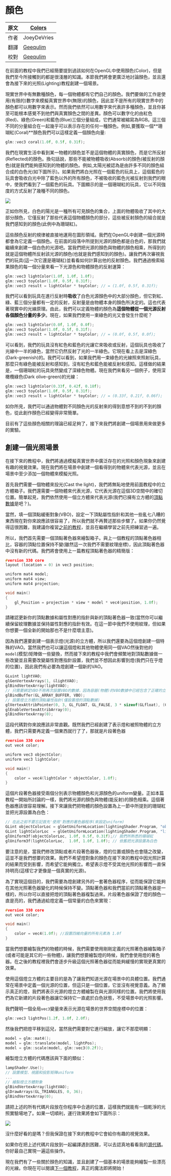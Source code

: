 # 顏色

原文     | [Colors](http://learnopengl.com/#!Lighting/Colors)
      ---|---
作者     | JoeyDeVries
翻譯     | [Geequlim](http://geequlim.com/)
校對     | [Geequlim](http://geequlim.com/)

在前面的教程中我們已經簡要提到過該如何在OpenGL中使用顏色(Color)，但是我們至今所接觸到的都是很淺層的知識。本節我們將會更廣泛地討論顏色，並且還會為接下來的光照(Lighting)教程創建一個場景。


現實世界中有無數種顏色，每一個物體都有它們自己的顏色。我們要做的工作是使用(有限的)數字來模擬真實世界中(無限)的顏色，因此並不是所有的現實世界中的顏色都可以用數字來表示。然而我們依然可以用數字來代表許多種顏色，並且你甚至可能根本感覺不到他們與真實顏色之間的差異。顏色可以數字化的由紅色(Red)、綠色(Green)和藍色(Blue)三個分量組成，它們通常被縮寫為RGB。這三個不同的分量組合在一起幾乎可以表示存在的任何一種顏色。例如,要獲取一個**珊瑚紅(Coral)**顏色我們可以這樣定義一個顏色向量:

```c++
glm::vec3 coral(1.0f, 0.5f, 0.31f);
```

我們在現實生活中看到某一物體的顏色並不是這個物體的真實顏色，而是它所反射(Reflected)的顏色。換句話說，那些不能被物體吸收(Absorb)的顏色(被反射的顏色)就是我們能夠感知到的物體的顏色。例如,太陽光被認為是由許多不同的顏色組合成的白色光(如下圖所示)。如果我們將白光照在一個藍色的玩具上，這個藍色的玩具會吸收白光中除了藍色以外的所有顏色，不被吸收的藍色光被反射到我們的眼中，使我們看到了一個藍色的玩具。下圖顯示的是一個珊瑚紅的玩具，它以不同強度的方式反射了幾種不同的顏色。

![](http://learnopengl.com/img/lighting/light_reflection.png)

正如你所見，白色的陽光是一種所有可見顏色的集合，上面的物體吸收了其中的大部分顏色，它僅反射了那些代表這個物體顏色的部分，這些被反射顏色的組合就是我們感知到的顏色(此例中為珊瑚紅)。

這些顏色反射的規律被直接地運用在圖形領域。我們在OpenGL中創建一個光源時都會為它定義一個顏色。在前面的段落中所提到光源的顏色都是白色的，那我們就繼續來創建一個白色的光源吧。當我們把光源的顏色與物體的顏色相乘，所得到的就是這個物體所反射該光源的顏色(也就是我們感知到的顏色)。讓我們再次審視我們的玩具(這一次它還是珊瑚紅)並看看如何計算出他的反射顏色。我們通過檢索結果顏色的每一個分量來看一下光源色和物體顏色的反射運算：

```c++
glm::vec3 lightColor(1.0f, 1.0f, 1.0f);
glm::vec3 toyColor(1.0f, 0.5f, 0.31f);
glm::vec3 result = lightColor * toyColor; // = (1.0f, 0.5f, 0.31f);
```

我們可以看到玩具在進行反射時**吸收**了白色光源顏色中的大部分顏色，但它對紅、綠、藍三個分量都有一定的反射，反射量是由物體本身的顏色所決定的。這也代表著現實中的光線原理。由此，我們可以定義物體的顏色為**這個物體從一個光源反射各個顏色分量的多少**。現在，如果我們使用一束綠色的光又會發生什麼呢？

```c++
glm::vec3 lightColor(0.0f, 1.0f, 0.0f);
glm::vec3 toyColor(1.0f, 0.5f, 0.31f);
glm::vec3 result = lightColor * toyColor; // = (0.0f, 0.5f, 0.0f);
```

可以看到，我們的玩具沒有紅色和藍色的光讓它來吸收或反射，這個玩具也吸收了光線中一半的綠色，當然它仍然反射了光的一半綠色。它現在看上去是深綠色(Dark-greenish)的。我們可以看到，如果我們用一束綠色的光線照來照射玩具，那麼只有綠色能被反射和感知到，沒有紅色和藍色能被反射和感知。這樣做的結果是，一個珊瑚紅的玩具突然變成了深綠色物體。現在我們來看另一個例子，使用深橄欖綠色(Dark olive-green)的光線：

```c++
glm::vec3 lightColor(0.33f, 0.42f, 0.18f);
glm::vec3 toyColor(1.0f, 0.5f, 0.31f);
glm::vec3 result = lightColor * toyColor; // = (0.33f, 0.21f, 0.06f);
```

如你所見，我們可以通過物體對不同顏色光的反射來的得到意想不到的不到的顏色，從此創作顏色已經變得非常簡單。

目前有了這些顏色相關的理論已經足夠了，接下來我們將創建一個場景用來做更多的實驗。

## 創建一個光照場景

在接下來的教程中，我們將通過模擬真實世界中廣泛存在的光照和顏色現象來創建有趣的視覺效果。現在我們將在場景中創建一個看得到的物體來代表光源，並且在場景中至少添加一個物體來模擬光照。

首先我們需要一個物體來投光(Cast the light)，我們將無恥地使用前面教程中的立方體箱子。我們還需要一個物體來代表光源，它代表光源在這個3D空間中的確切位置。簡單起見，我們依然使用一個立方體來代表光源(我們已擁有立方體的[頂點數據](http://www.learnopengl.com/code_viewer.php?code=getting-started/cube_vertices)是吧？)。

當然，填一個頂點緩衝對象(VBO)，設定一下頂點屬性指針和其他一些亂七八糟的東西現在對你來說應該很容易了，所以我們就不再贅述那些步驟了。如果你仍然覺得這很困難，我建議你複習[之前的教程](http://learnopengl-cn.readthedocs.org/zh/latest/01%20Getting%20started/04%20Hello%20Triangle/)，並且在繼續學習之前先把練習過一遍。

所以，我們首先需要一個頂點著色器來繪製箱子。與上一個教程的頂點著色器相比，容器的頂點位置保持不變(雖然這一次我們不需要紋理座標)，因此頂點著色器中沒有新的代碼。我們將會使用上一篇教程頂點著色器的精簡版：

```c++
#version 330 core
layout (location = 0) in vec3 position;

uniform mat4 model;
uniform mat4 view;
uniform mat4 projection;

void main()
{
    gl_Position = projection * view * model * vec4(position, 1.0f);
}
```

請確認更新你的頂點數據和屬性對應的指針與新的頂點著色器一致(當然你可以繼續保留紋理數據並保持屬性對應的指針有效。在這一節中我們不使用紋理，但如果你想要一個全新的開始那也不是什麼壞主意)。

因為我們還要創建一個表示燈(光源)的立方體，所以我們還要為這個燈創建一個特殊的VAO。當然我們也可以讓這個燈和其他物體使用同一個VAO然後對他的`model`(模型)矩陣做一些變換，然而接下來的教程中我們會頻繁地對頂點數據做一些改變並且需要改變屬性對應指針設置，我們並不想因此影響到燈(我們只在乎燈的位置)，因此我們有必要為燈創建一個新的VAO。

```c++
GLuint lightVAO;
glGenVertexArrays(1, &lightVAO);
glBindVertexArray(lightVAO);
// 只需要綁定VBO不用再次設置VBO的數據，因為容器(物體)的VBO數據中已經包含了正確的立方體頂點數據
glBindBuffer(GL_ARRAY_BUFFER, VBO);
// 設置燈立方體的頂點屬性指針(僅設置燈的頂點數據)
glVertexAttribPointer(0, 3, GL_FLOAT, GL_FALSE, 3 * sizeof(GLfloat), (GLvoid*)0);
glEnableVertexAttribArray(0);
glBindVertexArray(0);
```

這段代碼對你來說應該非常直觀。既然我們已經創建了表示燈和被照物體的立方體，我們只需要再定義一個東西就行了了，那就是片段著色器

```c++
#version 330 core
out vec4 color;

uniform vec3 objectColor;
uniform vec3 lightColor;

void main()
{
    color = vec4(lightColor * objectColor, 1.0f);
}
```

這個片段著色器接受兩個分別表示物體顏色和光源顏色的uniform變量。正如本篇教程一開始所討論的一樣，我們將光源的顏色與物體(能反射)的顏色相乘。這個著色器應該很容易理解。接下來讓我們把物體的顏色設置為上一節中所提到的珊瑚紅並把光源設置為白色：

```c++
// 在此之前不要忘記首先'使用'對應的著色器程序(來設定uniform)
GLint objectColorLoc = glGetUniformLocation(lightingShader.Program, "objectColor");
GLint lightColorLoc  = glGetUniformLocation(lightingShader.Program, "lightColor");
glUniform3f(objectColorLoc, 1.0f, 0.5f, 0.31f);// 我們所熟悉的珊瑚紅
glUniform3f(lightColorLoc,  1.0f, 1.0f, 1.0f); // 依舊把光源設置為白色
```

要注意的是，當我們修改頂點或者片段著色器後，燈的位置或顏色也會隨之改變，這並不是我們想要的效果。我們不希望燈對象的顏色在接下來的教程中因光照計算的結果而受到影響，而希望它能夠獨立。希望表示燈不受其他光照的影響而一直保持明亮(這樣它才更像是一個真實的光源)。

為了實現這個目的，我們需要為燈創建另外的一套著色器程序，從而能保證它能夠在其他光照著色器變化的時候保持不變。頂點著色器和我們當前的頂點著色器是一樣的，所以你可以直接把燈的頂點著色器複製過來。片段著色器保證了燈的顏色一直是亮的，我們通過給燈定義一個常量的白色來實現：

```c++
#version 330 core
out vec4 color;

void main()
{
    color = vec4(1.0f); //設置四維向量的所有元素為 1.0f
}
```

當我們想要繪製我們的物體的時候，我們需要使用剛剛定義的光照著色器繪製箱子(或者可能是其它的一些物體)，讓我們想要繪製燈的時候，我們會使用燈的著色器。在之後的教程裡我們會逐步升級這個光照著色器從而能夠緩慢的實現更真實的效果。

使用這個燈立方體的主要目的是為了讓我們知道光源在場景中的具體位置。我們通常在場景中定義一個光源的位置，但這只是一個位置，它並沒有視覺意義。為了顯示真正的燈，我們將表示光源的燈立方體繪製在與光源同樣的位置。我們將使用我們為它新建的片段著色器讓它保持它一直處於白色狀態，不受場景中的光照影響。

我們聲明一個全局`vec3`變量來表示光源在場景的世界空間座標中的位置：

```c++
glm::vec3 lightPos(1.2f, 1.0f, 2.0f);
```

然後我們把燈平移到這兒，當然我們需要對它進行縮放，讓它不那麼明顯：

```c++
model = glm::mat4();
model = glm::translate(model, lightPos);
model = glm::scale(model, glm::vec3(0.2f));
```

繪製燈立方體的代碼應該與下面的類似：

```c++
lampShader.Use();
// 設置模型、視圖和投影矩陣uniform
...
// 繪製燈立方體對象
glBindVertexArray(lightVAO);
glDrawArrays(GL_TRIANGLES, 0, 36);
glBindVertexArray(0);
```

請把上述的所有代碼片段放在你程序中合適的位置，這樣我們就能有一個乾淨的光照實驗場地了。如果一切順利，運行效果將會如下圖所示：

![](http://learnopengl.com/img/lighting/colors_scene.png)

沒什麼好看的是嗎？但我保證在接下來的教程中它會給你有趣的視覺效果。

如果你在把上述代碼片段放到一起編譯遇到困難，可以去認真地看看我的[源代碼](http://learnopengl.com/code_viewer.php?code=lighting/colors_scene)。你好最自己實現一遍這些操作。

現在我們有了一些關於顏色的知識，並且創建了一個基本的場景能夠繪製一些漂亮的光線。你現在可以閱讀[下一個教程](http://learnopengl-cn.readthedocs.org/zh/latest/02%20Lighting/02%20Basic%20Lighting/)，真正的魔法即將開始！
